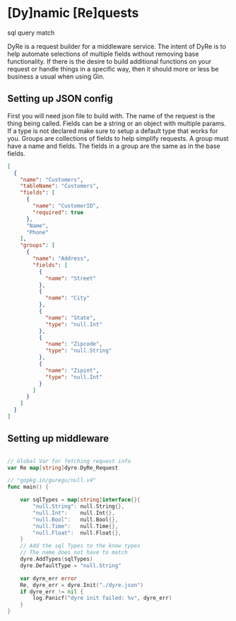 # \[Dy\]namic \[Re\]quests

sql query match

DyRe is a request builder for a middleware  service. The intent of DyRe is to help automate selections of multiple fields without removing base functionality. If there is the desire to build additional functions on your request or handle things in a specific way, then it should more or less be business a usual when using Gin.    



## Setting up JSON config

First you will need json file to build with.
The name of the request is the thing being called.
Fields can be a string or an object with multiple params. 
If a type is not declared make sure to setup a default type that works for you. 
Groups are collections of fields to help simplify requests. A group must have a name and fields. 
The fields in a group are the same as in the base fields.

```json
[
  {
    "name": "Customers",
    "tableName": "Customers",
    "fields": [
      {
        "name": "CustomerID",
        "required": true
      },
      "Name",
      "Phone"
    ],
    "groups": [
      {
        "name": "Address",
        "fields": [
          {
            "name": "Street"
          },
          {
            "name": "City"
          },
          {
            "name": "State",
            "type": "null.Int"
          },
          {
            "name": "Zipcode",
            "type": "null.String"
          },
          {
            "name": "Zipint",
            "type": "null.Int"
          }
        ]
      }
    ]
  }
]

```


## Setting up middleware
```go

// Global Var for fetching request info
var Re map[string]dyre.DyRe_Request

// "gopkg.in/guregu/null.v4"
func main() {

	var sqlTypes = map[string]interface{}{
		"null.String": null.String{},
		"null.Int":    null.Int{},
		"null.Bool":   null.Bool{},
		"null.Time":   null.Time{},
		"null.Float":  null.Float{},
	}
    // Add the sql Types to the know types
    // The name does not have to match
	dyre.AddTypes(sqlTypes)
	dyre.DefaultType = "null.String"

	var dyre_err error
	Re, dyre_err = dyre.Init("./dyre.json")
	if dyre_err != nil {
		log.Panicf("dyre init failed: %v", dyre_err)
	}
}
```
